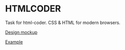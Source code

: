 # HTMLCODER #
Task for html-coder. CSS & HTML for modern browsers.

[Design mockup](http://iamyamakin.github.io/htmlcoder/design/task.psd)

[Example](http://iamyamakin.github.io/htmlcoder)
